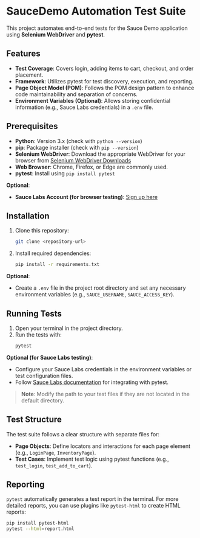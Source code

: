 # SauceDemo Automation Test Suite

This project automates end-to-end tests for the Sauce Demo application using **Selenium WebDriver** and **pytest**.

## Features

- **Test Coverage**: Covers login, adding items to cart, checkout, and order placement.
- **Framework**: Utilizes pytest for test discovery, execution, and reporting.
- **Page Object Model (POM)**: Follows the POM design pattern to enhance code maintainability and separation of concerns.
- **Environment Variables (Optional)**: Allows storing confidential information (e.g., Sauce Labs credentials) in a `.env` file.

## Prerequisites

- **Python**: Version 3.x (check with `python --version`)
- **pip**: Package installer (check with `pip --version`)
- **Selenium WebDriver**: Download the appropriate WebDriver for your browser from [Selenium WebDriver Downloads](https://www.selenium.dev/downloads/)
- **Web Browser**: Chrome, Firefox, or Edge are commonly used.
- **pytest**: Install using `pip install pytest`

**Optional**:
- **Sauce Labs Account (for browser testing)**: [Sign up here](https://saucelabs.com/sign-up)

## Installation

1. Clone this repository:
    ```bash
    git clone <repository-url>
    ```

2. Install required dependencies:
    ```bash
    pip install -r requirements.txt
    ```

**Optional**:
- Create a `.env` file in the project root directory and set any necessary environment variables (e.g., `SAUCE_USERNAME`, `SAUCE_ACCESS_KEY`).

## Running Tests

1. Open your terminal in the project directory.
2. Run the tests with:
    ```bash
    pytest
    ```

**Optional (for Sauce Labs testing)**:
- Configure your Sauce Labs credentials in the environment variables or test configuration files.
- Follow [Sauce Labs documentation](https://docs.saucelabs.com/) for integrating with pytest.

> **Note**: Modify the path to your test files if they are not located in the default directory.

## Test Structure

The test suite follows a clear structure with separate files for:

- **Page Objects**: Define locators and interactions for each page element (e.g., `LoginPage`, `InventoryPage`).
- **Test Cases**: Implement test logic using pytest functions (e.g., `test_login`, `test_add_to_cart`).

## Reporting

`pytest` automatically generates a test report in the terminal. For more detailed reports, you can use plugins like `pytest-html` to create HTML reports:
```bash
pip install pytest-html
pytest --html=report.html